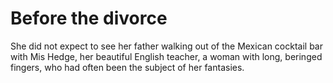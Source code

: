 Before the divorce
==================She did not expect to see her father walking out of the Mexican cocktail bar with Mis Hedge, her beautiful English teacher, a woman with long, beringed fingers, who had often been the subject of her fantasies.